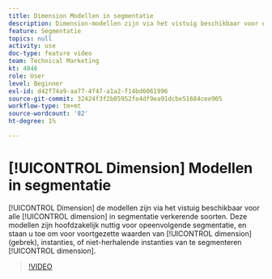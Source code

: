 ```yaml
---
title: Dimension Modellen in segmentatie
description: Dimension-modellen zijn via het vistuig beschikbaar voor elke segmentatiedimensie. Deze modellen zijn vooral nuttig voor opeenvolgende segmentatie, en staan u toe om voor voortgezette waarden van een afmeting (gebrek), instanties, of niet-herhalende instanties van een afmeting te segmenteren.
feature: Segmentatie
topics: null
activity: use
doc-type: feature video
team: Technical Marketing
kt: 4846
role: User
level: Beginner
exl-id: d42f74a9-aa77-4f47-a1a2-f14bd6061996
source-git-commit: 32424f3f2b05952fe4df9ea91dcbe51684cee905
workflow-type: tm+mt
source-wordcount: '82'
ht-degree: 1%

---
```


# [!UICONTROL Dimension] Modellen in segmentatie

[!UICONTROL Dimension] de modellen zijn via het vistuig beschikbaar voor alle  [!UICONTROL dimension] in segmentatie verkerende soorten. Deze modellen zijn hoofdzakelijk nuttig voor opeenvolgende segmentatie, en staan u toe om voor voortgezette waarden van [!UICONTROL dimension] (gebrek), instanties, of niet-herhalende instanties van te segmenteren [!UICONTROL dimension].

>[!VIDEO](https://video.tv.adobe.com/v/32958/?quality=12)
